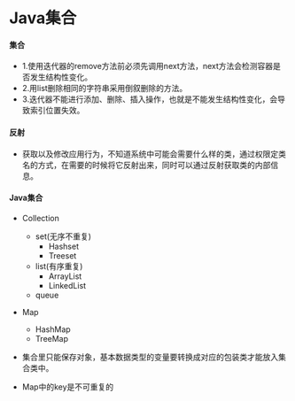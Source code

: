 # Java集合
#### 集合
* 1.使用迭代器的remove方法前必须先调用next方法，next方法会检测容器是否发生结构性变化。
* 2.用list删除相同的字符串采用倒叙删除的方法。
* 3.迭代器不能进行添加、删除、插入操作，也就是不能发生结构性变化，会导致索引位置失效。

#### 反射
* 获取以及修改应用行为，不知道系统中可能会需要什么样的类，通过权限定类名的方式，在需要的时候将它反射出来，同时可以通过反射获取类的内部信息。

#### Java集合
* Collection
  * set(无序不重复)
    * Hashset
    * Treeset
  * list(有序重复)
    * ArrayList
    * LinkedList
  * queue
* Map
  * HashMap
  * TreeMap

* 集合里只能保存对象，基本数据类型的变量要转换成对应的包装类才能放入集合类中。
* Map中的key是不可重复的
